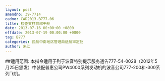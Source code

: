 ```yaml
---
layout: post
amendno: 39-7714
cadno: CAD2013-B777-06
title: 检查支柱前部干舱
date: 2013-07-16 00:00:00 +0800
effdate: 2013-07-19 00:00:00 +0800
tag: B777
categories: 民航中南地区管理局适航审定处
author: 朱江
---
```


##适用范围:
本指令适用于列于波音特别提示服务通告777-54-0028（2012年5月25日颁发）中装配普惠公司PW4000系列发动机的波音公司777-200和-300系列飞机。

